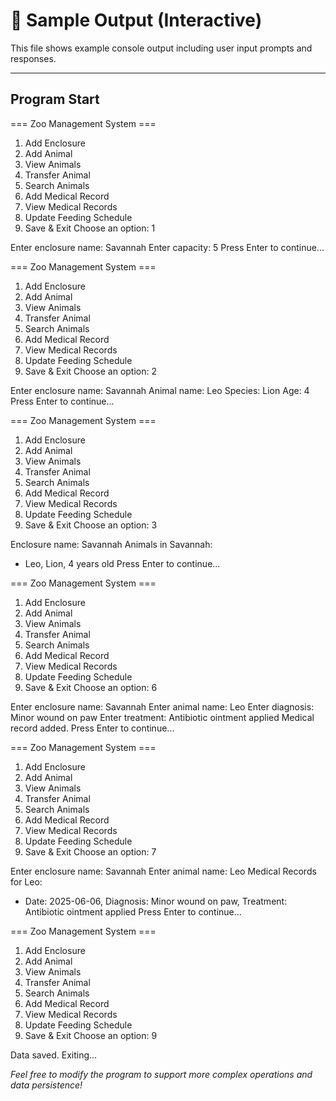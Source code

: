 # 🐾 Sample Output (Interactive)

This file shows example console output including user input prompts and responses.

---

## Program Start

=== Zoo Management System ===
1. Add Enclosure
2. Add Animal
3. View Animals
4. Transfer Animal
5. Search Animals
6. Add Medical Record
7. View Medical Records
8. Update Feeding Schedule
9. Save & Exit
Choose an option: 1

Enter enclosure name: Savannah
Enter capacity: 5
Press Enter to continue...

=== Zoo Management System ===
1. Add Enclosure
2. Add Animal
3. View Animals
4. Transfer Animal
5. Search Animals
6. Add Medical Record
7. View Medical Records
8. Update Feeding Schedule
9. Save & Exit
Choose an option: 2

Enter enclosure name: Savannah
Animal name: Leo
Species: Lion
Age: 4
Press Enter to continue...

=== Zoo Management System ===
1. Add Enclosure
2. Add Animal
3. View Animals
4. Transfer Animal
5. Search Animals
6. Add Medical Record
7. View Medical Records
8. Update Feeding Schedule
9. Save & Exit
Choose an option: 3

Enclosure name: Savannah
Animals in Savannah:
- Leo, Lion, 4 years old
Press Enter to continue...

=== Zoo Management System ===
1. Add Enclosure
2. Add Animal
3. View Animals
4. Transfer Animal
5. Search Animals
6. Add Medical Record
7. View Medical Records
8. Update Feeding Schedule
9. Save & Exit
Choose an option: 6

Enter enclosure name: Savannah
Enter animal name: Leo
Enter diagnosis: Minor wound on paw
Enter treatment: Antibiotic ointment applied
Medical record added.
Press Enter to continue...

=== Zoo Management System ===
1. Add Enclosure
2. Add Animal
3. View Animals
4. Transfer Animal
5. Search Animals
6. Add Medical Record
7. View Medical Records
8. Update Feeding Schedule
9. Save & Exit
Choose an option: 7

Enter enclosure name: Savannah
Enter animal name: Leo
Medical Records for Leo:
- Date: 2025-06-06, Diagnosis: Minor wound on paw, Treatment: Antibiotic ointment applied
Press Enter to continue...

=== Zoo Management System ===
1. Add Enclosure
2. Add Animal
3. View Animals
4. Transfer Animal
5. Search Animals
6. Add Medical Record
7. View Medical Records
8. Update Feeding Schedule
9. Save & Exit
Choose an option: 9

Data saved. Exiting...


*Feel free to modify the program to support more complex operations and data persistence!*
